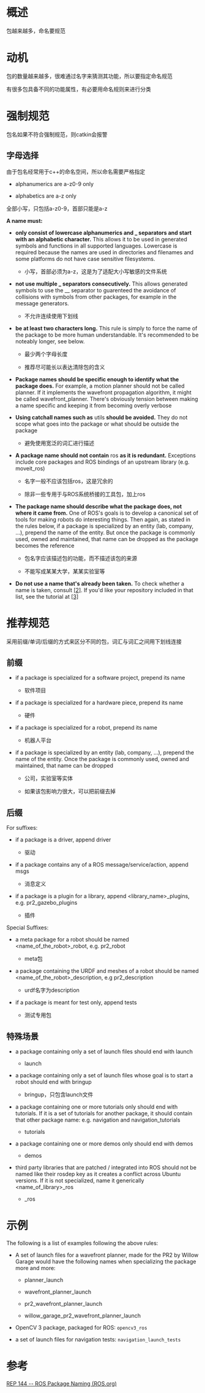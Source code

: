 # 概述

包越来越多，命名要规范

# 动机

包的数量越来越多，很难通过名字来猜测其功能，所以要指定命名规范

有很多包具备不同的功能属性，有必要用命名规则来进行分类

# 强制规范

包名如果不符合强制规范，则catkin会报警

## 字母选择

由于包名经常用于c++的命名空间，所以命名需要严格指定

- alphanumerics are a-z0-9 only

- alphabetics are a-z only

全部小写，只包括a-z0-9，首部只能是a-z

**A name must:**

- **only consist of lowercase alphanumerics and _ separators and start with an alphabetic character.** This allows it to be used in generated symbols and functions in all supported languages. Lowercase is required because the names are used in directories and filenames and some platforms do not have case sensitive filesystems.

  - 小写，首部必须为a-z，这是为了适配大小写敏感的文件系统

- **not use multiple _ separators consecutively.** This allows generated symbols to use the __ separator to guarenteed the avoidance of collisions with symbols from other packages, for example in the message generators.

  - 不允许连续使用下划线

- **be at least two characters long.** This rule is simply to force the name of the package to be more human understandable. It's recommended to be noteably longer, see below.

  - 最少两个字母长度

  - 推荐尽可能长以表达清除包的含义

- **Package names should be specific enough to identify what the package does.** For example, a motion planner should not be called planner. If it implements the wavefront propagation algorithm, it might be called wavefront_planner. There's obviously tension between making a name specific and keeping it from becoming overly verbose

- **Using catchall names such as** utils **should be avoided.** They do not scope what goes into the package or what should be outside the package

  - 避免使用宽泛的词汇进行描述

- **A package name should not contain** ros **as it is redundant.** Exceptions include core packages and ROS bindings of an upstream library (e.g. moveit_ros)

  - 名字一般不应该包括ros，这是冗余的

  - 除非一些专用于与ROS系统桥接的工具包，加上ros

- **The package name should describe what the package does, not where it came from.** One of ROS's goals is to develop a canonical set of tools for making robots do interesting things. Then again, as stated in the rules below, if a package is specialized by an entity (lab, company, ...), prepend the name of the entity. But once the package is commonly used, owned and maintained, that name can be dropped as the package becomes the reference

  - 包名字应该描述包的功能，而不描述该包的来源

  - 不能写成某某大学，某某实验室等

- **Do not use a name that's already been taken.** To check whether a name is taken, consult [[2]](https://www.ros.org/reps/rep-0144.html#id5). If you'd like your repository included in that list, see the tutorial at [[3]](https://www.ros.org/reps/rep-0144.html#id6)

# 推荐规范

采用前缀/单词/后缀的方式来区分不同的包，词汇与词汇之间用下划线连接

## 前缀

- if a package is specialized for a software project, prepend its name

  - 软件项目

- if a package is specialized for a hardware piece, prepend its name

  - 硬件

- if a package is specialized for a robot, prepend its name

  - 机器人平台

- if a package is specialized by an entity (lab, company, ...), prepend the name of the entity. Once the package is commonly used, owned and maintained, that name can be dropped

  - 公司，实验室等实体

  - 如果该包影响力很大，可以把前缀去掉

## 后缀

For suffixes:

- if a package is a driver, append driver

  - 驱动

- if a package contains any of a ROS message/service/action, append msgs

  - 消息定义

- if a package is a plugin for a library, append <library_name>_plugins, e.g. pr2_gazebo_plugins

  - 插件

Special Suffixes:

- a meta package for a robot should be named <name_of_the_robot>_robot, e.g. pr2_robot

  - meta包

- a package containing the URDF and meshes of a robot should be named <name_of_the_robot>_description, e.g pr2_description

  - urdf名字为description

- if a package is meant for test only, append tests

  - 测试专用包

## 特殊场景

- a package containing only a set of launch files should end with launch

  - launch

- a package containing only a set of launch files whose goal is to start a robot should end with bringup

  - bringup，只包含launch文件

- a package containing one or more tutorials only should end with tutorials. If it is a set of tutorials for another package, it should contain that other package name: e.g. navigation and navigation_tutorials

  - tutorials

- a package containing one or more demos only should end with demos

  - demos

- third party libraries that are patched / integrated into ROS should not be named like their rosdep key as it creates a conflict across Ubuntu versions. If it is not specialized, name it generically <name_of_library>_ros

  - _ros

# 示例

The following is a list of examples following the above rules:

- A set of launch files for a wavefront planner, made for the PR2 by Willow Garage would have the following names when specializing the package more and more:

  - planner_launch

  - wavefront_planner_launch

  - pr2_wavefront_planner_launch

  - willow_garage_pr2_wavefront_planner_launch

- OpenCV 3 package, packaged for ROS: `opencv3_ros`

- a set of launch files for navigation tests: `navigation_launch_tests`

# 参考

[REP 144 -- ROS Package Naming (ROS.org)](https://www.ros.org/reps/rep-0144.html)
